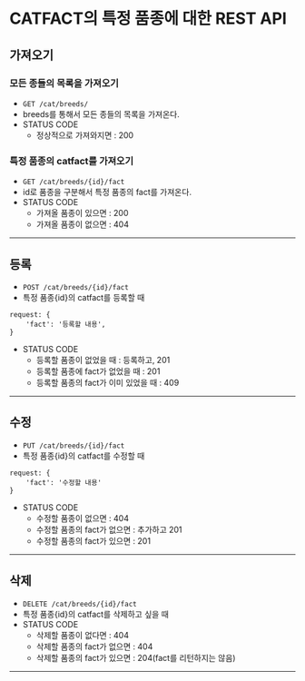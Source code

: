 <!-- TODO -->
# CATFACT의 특정 품종에 대한 REST API
## 가져오기
### 모든 종들의 목록을 가져오기
- `GET /cat/breeds/`
- breeds를 통해서 모든 종들의 목록을 가져온다. 
- STATUS CODE
    - 정상적으로 가져와지면 : 200

### 특정 품종의 catfact를 가져오기
- `GET /cat/breeds/{id}/fact`
- id로 품종을 구분해서 특정 품종의 fact를 가져온다. 
- STATUS CODE
    - 가져올 품종이 있으면 : 200
    - 가져올 품종이 없으면 : 404
---
## 등록
- `POST /cat/breeds/{id}/fact`
- 특정 품종{id}의 catfact를 등록할 때
```
request: {
    'fact': '등록할 내용',
}
```
- STATUS CODE
    - 등록할 품종이 없었을 때 : 등록하고, 201
    - 등록할 품종에 fact가 없었을 때 : 201
    - 등록할 품종의 fact가 이미 있었을 때 : 409

---
## 수정
- `PUT /cat/breeds/{id}/fact`
- 특정 품종{id}의 catfact를 수정할 때
``` 
request: {
    'fact': '수정할 내용'
}
```
- STATUS CODE
    - 수정할 품종이 없으면 : 404
    - 수정할 품종의 fact가 없으면 : 추가하고 201
    - 수정할 품종의 fact가 있으면 : 201
---
## 삭제
- `DELETE /cat/breeds/{id}/fact`
- 특정 품종{id}의 catfact를 삭제하고 싶을 때
- STATUS CODE
    - 삭제할 품종이 없다면 : 404
    - 삭제할 품종의 fact가 없으면 : 404
    - 삭제할 품종의 fact가 있으면 : 204(fact를 리턴하지는 않음)
---